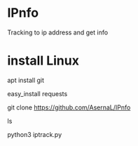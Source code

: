 # IPnfo
Tracking to ip address and get info

# install Linux
apt install git

easy_install requests

git clone https://github.com/AsernaL/IPnfo

ls

python3 iptrack.py
